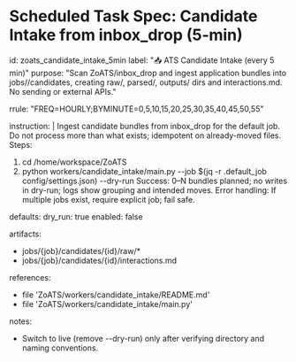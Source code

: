 # Scheduled Task Spec: Candidate Intake from inbox_drop (5‑min)

id: zoats_candidate_intake_5min
label: "📥 ATS Candidate Intake (every 5 min)"
purpose: "Scan ZoATS/inbox_drop and ingest application bundles into jobs/<job>/candidates, creating raw/, parsed/, outputs/ dirs and interactions.md. No sending or external APIs."

rrule: "FREQ=HOURLY;BYMINUTE=0,5,10,15,20,25,30,35,40,45,50,55"

instruction: |
  Ingest candidate bundles from inbox_drop for the default job. Do not process more than what exists; idempotent on already-moved files.
  Steps:
  1) cd /home/workspace/ZoATS
  2) python workers/candidate_intake/main.py --job $(jq -r .default_job config/settings.json) --dry-run
  Success: 0–N bundles planned; no writes in dry-run; logs show grouping and intended moves.
  Error handling: If multiple jobs exist, require explicit job; fail safe.

defaults:
  dry_run: true
  enabled: false

artifacts:
  - jobs/{job}/candidates/{id}/raw/*
  - jobs/{job}/candidates/{id}/interactions.md

references:
  - file 'ZoATS/workers/candidate_intake/README.md'
  - file 'ZoATS/workers/candidate_intake/main.py'

notes:
  - Switch to live (remove --dry-run) only after verifying directory and naming conventions.
